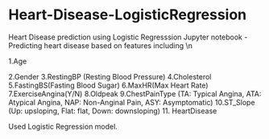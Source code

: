 # Heart-Disease-LogisticRegression
Heart Disease prediction using Logistic Regresssion
Jupyter notebook - Predicting heart disease based on features including \n 

1.Age

2.Gender
3.RestingBP (Resting Blood Pressure)
4.Cholesterol
5.FastingBS(Fasting Blood Sugar)
6.MaxHR(Max Heart Rate)
7.ExerciseAngina(Y/N)
8.Oldpeak
9.ChestPainType (TA: Typical Angina, ATA: Atypical Angina, NAP: Non-Anginal Pain, ASY: Asymptomatic)
10.ST_Slope (Up: upsloping, Flat: flat, Down: downsloping)
11. HeartDisease

Used Logistic Regression model.
